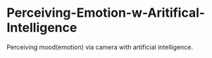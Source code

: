# Perceiving-Emotion-w-Aritifical-Intelligence
Perceiving mood(emotion) via camera with artificial intelligence.
